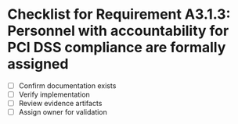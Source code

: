 # Checklist for Requirement A3.1.3: Personnel with accountability for PCI DSS compliance are formally assigned

- [ ] Confirm documentation exists
- [ ] Verify implementation
- [ ] Review evidence artifacts
- [ ] Assign owner for validation
